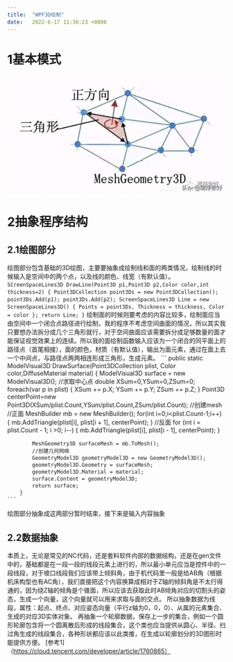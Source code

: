 ```yaml
---
title:  "WPF3D绘制"
date:   2022-6-17 11:30:23 +0800
---
```

# 1基本模式
![图示1](/images/WPF/Mesh图解.jpeg)
# 2抽象程序结构
## 2.1绘图部分
绘图部分包含基础的3D绘图，主要要抽象成绘制线和面的两类情况，绘制线的时候输入是空间中的两个点，以及线的颜色、线宽（有默认值）。
    ```
    SCreenSpaceLines3D DrawLine(Point3D p1,Point3D p2,Color color,int thickness=2)
    {
        Point3DCollection point3Ds = new Point3DCollection();
        point3Ds.Add(p1);
        point3Ds.Add(p2);
        ScreenSpaceLines3D Line = new ScreenSpaceLines3D() { Points = point3Ds, Thickness = thickness, Color = color };
        return Line;
    }
    ```
绘制面的时候则要考虑的内容比较多，绘制面应当由空间中一个闭合点路径进行绘制，我的程序不考虑空间曲面的情况，所以其实我只要想办法拆分成几个三角形就行，对于空间曲面应该需要拆分成足够数量的面才能保证视觉效果上的连续。所以我的面绘制函数输入应该为一个闭合的同平面上的路径点（首尾相接），面的颜色，材质（有默认值），输出为面元素，通过在面上去一个中间点，与路径点两两相连形成三角形，生成元素。
    ```
    public static ModelVisual3D DrawSurface(Point3DCollection plist, Color color,DiffuseMaterial material)
        {
            ModelVisual3D surface = new ModelVisual3D();
            //求取中心点
            double XSum=0,YSum=0,ZSum=0;
            foreach(var p in plist)
            {
                XSum += p.X;
                YSum += p.Y;
                ZSum += p.Z;
            }
            Point3D centerPoint=new Point3D(XSum/plist.Count,YSum/plist.Count,ZSum/plist.Count);
            //创建mesh
            //正面
            MeshBuilder mb = new MeshBuilder();
            for(int i=0;i<plist.Count-1;i++)
            {
                mb.AddTriangle(plist[i], plist[i + 1], centerPoint);
            }
            //反面
            for (int i = plist.Count - 1; i >0; i--)
            {
                mb.AddTriangle(plist[i], plist[i - 1], centerPoint);
            }

            MeshGeometry3D surfaceMesh = mb.ToMesh();
            //创建几何网络
            GeometryModel3D geometryModel3D = new GeometryModel3D();
            geometryModel3D.Geometry = surfaceMesh;
            geometryModel3D.Material = material;
            surface.Content = geometryModel3D;
            return surface;
        }
    ```
绘图部分抽象成这两部分暂时结束，接下来是输入内容抽象
## 2.2数据抽象
本质上，无论是常见的NC代码，还是套料软件内部的数据结构，还是在gen文件中的，基础都是在一段一段的线段元素上进行的，所以最小单元应当是控件中的一段线段，对于坡口线段我们应该带上倾斜角，由于机代码里一般是给AB角（根据机床构型也有AC角），我们直接把这个内容换算成相对于Z轴的倾斜角是不太行得通的，因为绕Z轴的倾角是个锥面，所以应该去获取此时AB倾角对应的切割头的姿态，生成一个向量，这个向量就可以用来求取与面的交点。
所以抽象数据为线段，属性：起点、终点、对应姿态向量（平行z轴为0，0，0）、从属的元素集合、生成的对应3D实体对象。
再抽象一个轮廓数据，保存上一步的集合，例如一个圆形轮廓包含将一个圆离散后形成的线段集合，这个类也应当提供从圆心、半径、扫过角生成的线段集合，各种形状都应该以此类推，在生成以轮廓划分的3D图形时能提供方便。
[参考1]（https://cloud.tencent.com/developer/article/1760865）